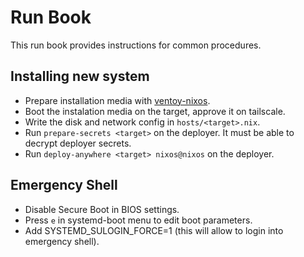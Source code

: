 # Run Book

This run book provides instructions for common procedures.

## Installing new system

- Prepare installation media with [ventoy-nixos](https://github.com/luishfonseca/ventoy-nixos).
- Boot the instalation media on the target, approve it on tailscale.
- Write the disk and network config in `hosts/<target>.nix`.
- Run `prepare-secrets <target>` on the deployer. It must be able to decrypt deployer secrets.
- Run `deploy-anywhere <target> nixos@nixos` on the deployer.

## Emergency Shell

- Disable Secure Boot in BIOS settings.
- Press `e` in systemd-boot menu to edit boot parameters.
- Add SYSTEMD_SULOGIN_FORCE=1 (this will allow to login into emergency shell).
